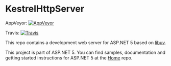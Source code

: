 KestrelHttpServer
=================

AppVeyor: [![AppVeyor](https://ci.appveyor.com/api/projects/status/nr0s92ykm57q0bjv/branch/dev?svg=true)](https://ci.appveyor.com/project/aspnetci/KestrelHttpServer/branch/dev)

Travis:   [![Travis](https://travis-ci.org/aspnet/KestrelHttpServer.svg?branch=dev)](https://travis-ci.org/aspnet/KestrelHttpServer)

This repo contains a development web server for ASP.NET 5 based on [libuv](https://github.com/libuv/libuv).

This project is part of ASP.NET 5. You can find samples, documentation and getting started instructions for ASP.NET 5 at the [Home](https://github.com/aspnet/home) repo.
